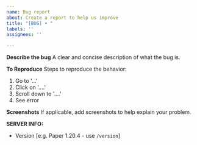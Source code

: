```yaml
---
name: Bug report
about: Create a report to help us improve
title: "[BUG] • "
labels: ''
assignees: ''

---
```


**Describe the bug**
A clear and concise description of what the bug is.

**To Reproduce**
Steps to reproduce the behavior:
1. Go to '...'
2. Click on '....'
3. Scroll down to '....'
4. See error

**Screenshots**
If applicable, add screenshots to help explain your problem.

**SERVER INFO:**
 - Version [e.g. Paper 1.20.4 - use `/version`]
